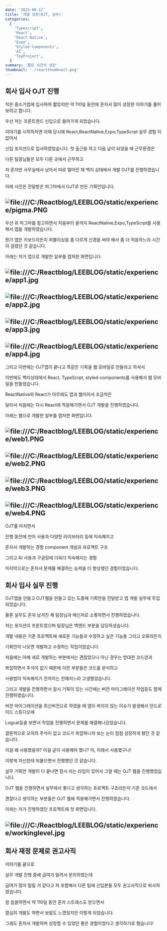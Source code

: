 ```yaml
---
date: '2023-08-17'
title: '개발 성장(OJT, 실무)'
categories:
  [
    'Typescript',
    'React',
    'React Native',
    'Expo',
    'Styled-Components',
    'AI',
    'ToyProject',
  ]
summary: '짧은 시간의 성장'
thumbnail: './reactthumbnail.png'
---
```


## 회사 입사 OJT 진행

작은 중소기업에 입사하여 짧았지만 약 110일 동안에 혼자서 많이 성장한 이야기를 풀어보려고 합니다.

우선 저는 프론트엔드 신입으로 들어가게 되었습니다.

이야기를 시작하자면 이때 당시에 React,ReactNative,Expo,TypeScrpt 실무 경험 이 없어서

신입 포지션으로 입사하였었습니다. 첫 출근을 하고 다음 날이 되었을 때 근무환경은

다른 팀장님들은 모두 다른 곳에서 근무하고

저 혼자만 사무실에서 남아서 따로 떨어진 채 백지 상태에서 개발 OJT를 진행하였습니다.

아래 사진은 전달받은 피그마에서 OJT로 만든 기획안입니다.

## ![file:///C:/Reactblog/LEEBLOG/static/experience/pigma.PNG](../static/experience/pigma.PNG)

우선 위 피그마를 참고하면서 처음부터 끝까지 ReactNative,Expo,TypeScrpt를 사용해서 앱을 개발하였습니다.

뭔가 앱은 키보드라든지 퍼블리싱을 좀 다르게 신경을 써야 해서 좀 더 적응하느라 시간이 걸렸던 것 같습니다.

아래는 저가 앱으로 개발한 일부를 캡처한 화면입니다.

## ![file:///C:/Reactblog/LEEBLOG/static/experience/app1.jpg](../static/experience/app1.jpg)

## ![file:///C:/Reactblog/LEEBLOG/static/experience/app2.jpg](../static/experience/app2.jpg)

## ![file:///C:/Reactblog/LEEBLOG/static/experience/app3.jpg](../static/experience/app3.jpg)

## ![file:///C:/Reactblog/LEEBLOG/static/experience/app4.jpg](../static/experience/app4.jpg)

그리고 이번에는 OJT앱이 끝나고 똑같은 기획을 웹 모바일로 만들라고 하셔서

이번에도 백지상태에서 React, TypeScrpt, styled-components를 사용해서 웹 모바일을 만들었습니다.

ReactNative와 React가 아무래도 앱과 웹이어서 조금씩은

달라서 처음에는 다시 React에 적응해가면서 OJT 개발을 진행하였습니다.

아래는 웹으로 개발한 일부를 캡처한 화면입니다.

## ![file:///C:/Reactblog/LEEBLOG/static/experience/web1.PNG](../static/experience/web1.PNG)

## ![file:///C:/Reactblog/LEEBLOG/static/experience/web2.PNG](../static/experience/web2.PNG)

## ![file:///C:/Reactblog/LEEBLOG/static/experience/web3.PNG](../static/experience/web3.PNG)

## ![file:///C:/Reactblog/LEEBLOG/static/experience/web4.PNG](../static/experience/web4.PNG)

OJT를 마치면서

진행 동안에 언어 사용과 다양한 라이브러리 등에 익숙해지고

혼자서 개발하는 경험 component 개념과 프로젝트 구조

그리고 AI 사용과 구글링에 더욱더 익숙해지는 경험

마지막으로는 혼자서 문제를 해결하는 능력을 더 향상했던 경험이었습니다.

## 회사 입사 실무 진행

OJT앱을 만들고 OJT웹을 만들고 있는 도중에 기획안을 전달받고 앱 개발 실무에 투입되었습니다.

물론 실무도 혼자 남겨진 채 팀장님과 메신저로 소통하면서 진행하였습니다.

저는 포지션이 프론트였으며 팀장님은 백엔드 부분을 담당하셨습니다.

개발 내용은 기존 프로젝트에 새로운 기능들과 수정하고 싶은 기능들 그리고 오류라든지

기획안이 나오면 개발하고 수정하는 작업이었습니다.

처음에는 아예 새로 개발하는 부분에서는 괜찮았으나 아닌 경우는 방대한 코드양과

복잡하면서 주석이 없기 때문에 이런 부분들은 코드를 분석하고

사용법이 익숙해지기 전까지는 친해지느라 고생했었습니다.

그리고 개발을 진행하면서 잠시 기획이 있는 시간에는 버전 마이그레이션 작업등도 함께 진행하였습니다.

버전 마이그레이션을 최신버전으로 하였을 때 앱이 켜지지 않는 이슈가 발생해서 안드로이드 스튜디오에

Logcat등을 보면서 작업을 진행하면서 문제를 해결해나갔었습니다.

결론적으로 오히려 주석이 없고 코드가 복잡하니까 보는 눈이 점점 성장하게 됐던 것 같습니다.

이걸 왜 사용했을까? 이걸 굳이 사용해야 했나? 아, 이래서 사용했구나!

이렇게 자신한테 되물으면서 진행했던 것 같습니다.

실무 기획안 개발이 다 끝나면 잠시 쉬는 타임이 있어서 그럴 때는 OJT 웹을 진행했었습니다.

OJT 웹을 진행하면서 실무에서 좋다고 생각하는 프로젝트 구조라든지 기존 코드에서

괜찮다고 생각하는 부분들은 OJT 웹에 적용해가면서 진행하였습니다.

아래는 저가 진행하였던 프로젝트에 첫 화면입니다.

## ![file:///C:/Reactblog/LEEBLOG/static/experience/workinglevel.jpg](../static/experience/workinglevel.jpg)

## 회사 재정 문제로 권고사직

이야기를 끝으로

실무 개발 진행 중에 급여가 밀려서 문의하였는데

급여가 많이 밀릴 거 같다고 저 포함해서 다른 팀에 신입분들 모두 권고사직으로 퇴사하였습니다.

참 씁쓸하면서 약 110일 동안 혼자 스트레스도 받으면서

열심히 개발도 하면서 보람도 느꼈었지만 이렇게 되었습니다.

그래도 혼자서 개발하며 성장할 수 있었던 좋은 경험이었다고 생각하기로 했습니다!
